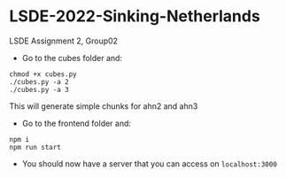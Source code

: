 # LSDE-2022-Sinking-Netherlands
LSDE Assignment 2, Group02

- Go to the cubes folder and:
```shell
chmod +x cubes.py
./cubes.py -a 2
./cubes.py -a 3
```
This will generate simple chunks for ahn2 and ahn3
- Go to the frontend folder and:
```shell
npm i
npm run start
```
- You should now have a server that you can access on `localhost:3000`